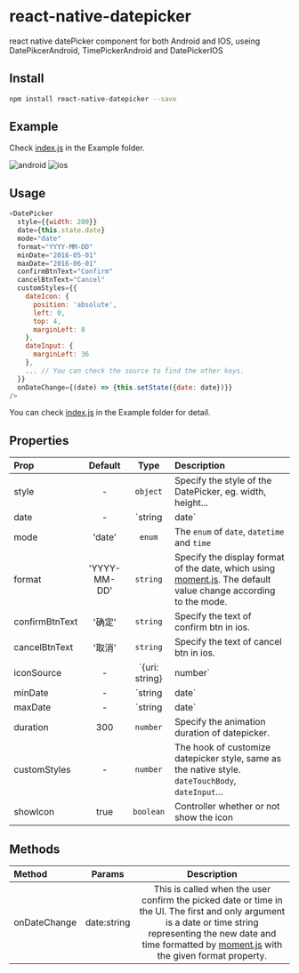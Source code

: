 # react-native-datepicker
react native datePicker component for both Android and IOS, useing DatePikcerAndroid, TimePickerAndroid and DatePickerIOS

## Install

```bash
npm install react-native-datepicker --save
```

## Example
Check [index.js](https://github.com/xgfe/react-native-datepicker/blob/master/example/index.android.js) in the Example folder.

![android](http://xgfe.github.io/react-native-datepicker/img/react-native-datepicker-android.gif)
![ios](http://xgfe.github.io/react-native-datepicker/img/react-native-datepicker-ios.gif)

## Usage

```javascript
<DatePicker
  style={{width: 200}}
  date={this.state.date}
  mode="date"
  format="YYYY-MM-DD"
  minDate="2016-05-01"
  maxDate="2016-06-01"
  confirmBtnText="Confirm"
  cancelBtnText="Cancel"
  customStyles={{
    dateIcon: {
      position: 'absolute',
      left: 0,
      top: 4,
      marginLeft: 0
    },
    dateInput: {
      marginLeft: 36
    },
    ... // You can check the source to find the other keys.
  }}
  onDateChange={(date) => {this.setState({date: date})}}
/>
```

You can check [index.js](https://github.com/xgfe/react-native-datepicker/blob/master/example/index.android.js) in the Example folder for detail.

## Properties

| Prop  | Default  | Type | Description |
| :------------ |:---------------:| :---------------:| :-----|
| style | - | `object` | Specify the style of the DatePicker, eg. width, height...  |
| date | - | `string | date` | Specify the display date of DatePicker. `string` type value must match the specified format  |
| mode | 'date' | `enum` | The `enum` of `date`, `datetime` and `time` |
| format | 'YYYY-MM-DD' | `string` | Specify the display format of the date, which using [moment.js](http://momentjs.com/). The default value change according to the mode. |
| confirmBtnText | '确定' | `string` | Specify the text of confirm btn in ios. |
| cancelBtnText | '取消' | `string` | Specify the text of cancel btn in ios. |
| iconSource | - | `{uri: string} | number` | Specify the icon. Same as the `source` of Image, always using `require()` |
| minDate | - | `string | date` | Restricts the range of possible date values. |
| maxDate | - | `string | date` | Restricts the range of possible date values. |
| duration | 300 | `number` | Specify the animation duration of datepicker.|
| customStyles | - | `number` | The hook of customize datepicker style, same as the native style. `dateTouchBody`, `dateInput`...|
| showIcon | true | `boolean` | Controller whether or not show the icon |

## Methods


| Method  | Params  | Description |
| :------------ |:---------------:| :---------------:|
| onDateChange | date:string | This is called when the user confirm the picked date or time in the UI. The first and only argument is a date or time string representing the new date and time formatted by [moment.js](http://momentjs.com/) with the given format property. |
